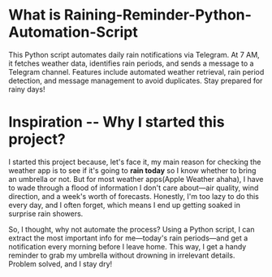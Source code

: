 # What is Raining-Reminder-Python-Automation-Script
This Python script automates daily rain notifications via Telegram. At 7 AM, it fetches weather data, identifies rain periods, and sends a message to a Telegram channel. Features include automated weather retrieval, rain period detection, and message management to avoid duplicates. Stay prepared for rainy days!
# Inspiration -- Why I started this project?
I started this project because, let's face it, my main reason for checking the weather app is to see if it's going to **rain today** so I know whether to bring an umbrella or not. But for most weather apps(Apple Weather ahaha), I have to wade through a flood of information I don't care about—air quality, wind direction, and a week's worth of forecasts. Honestly, I'm too lazy to do this every day, and I often forget, which means I end up getting soaked in surprise rain showers.

So, I thought, why not automate the process? Using a Python script, I can extract the most important info for me—today's rain periods—and get a notification every morning before I leave home. This way, I get a handy reminder to grab my umbrella without drowning in irrelevant details. Problem solved, and I stay dry!

